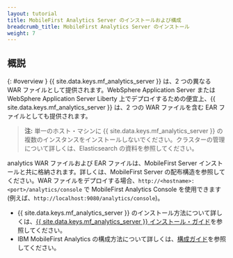 ```yaml
---
layout: tutorial
title: MobileFirst Analytics Server	のインストールおよび構成
breadcrumb_title: MobileFirst Analytics Server のインストール
weight: 7
---
```

<!-- NLS_CHARSET=UTF-8 -->
## 概説
{: #overview }
{{ site.data.keys.mf_analytics_server }} は、2 つの異なる WAR ファイルとして提供されます。WebSphere Application Server または WebSphere Application Server Liberty 上でデプロイするための便宜上、{{ site.data.keys.mf_analytics_server }} は、2 つの WAR ファイルを含む EAR ファイルとしても提供されます。

> **注:** 単一のホスト・マシンに {{ site.data.keys.mf_analytics_server }} の複数のインスタンスをインストールしないでください。クラスターの管理について詳しくは、Elasticsearch の資料を参照してください。



analytics WAR ファイルおよび EAR ファイルは、MobileFirst Server インストールと共に格納されます。詳しくは、MobileFirst Server の配布構造を参照してください。WAR ファイルをデプロイする場合、`http://<hostname>:<port>/analytics/console` で MobileFirst Analytics Console を使用できます (例えば、`http://localhost:9080/analytics/console`)。

* {{ site.data.keys.mf_analytics_server }} のインストール方法について詳しくは、[{{ site.data.keys.mf_analytics_server }} インストール・ガイド](installation)を参照してください。
* IBM MobileFirst Analytics の構成方法について詳しくは、[構成ガイド](configuration)を参照してください。
